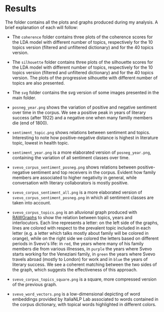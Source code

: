 # Results

The folder contains all the plots and graphs produced during my analysis. A brief explanation of each will follow:

* The `coherence` folder contains three plots of the coherence scores for the LDA model with different number of topics, respectively for the 10 topics version (filtered and unfiltered dictionary) and for the 40 topics version.

* The `silhouette` folder contains three plots of the silhouette scores for the LDA model with different number of topics, respectively for the 10 topics version (filtered and unfiltered dictionary) and for the 40 topics version. The plots of the progressive silhouette with different number of topics are also presented.

* The `svg` folder contains the svg version of some images presented in the main folder.

* `posneg_year.png` shows the variation of positive and negative sentiment over time in the corpus. We see a positive peak in years of literary success (after 1922) and a negative one when many familly members die (end of 1800).

* `sentiment_topic.png` shows relations between sentiment and topics. Interesting to note how positive-negative distance is highest in literature topic, lowest in health topic.

* `sentiment_year.png` is a more elaborated version of `posneg_year.png`, containing the variation of all sentiment classes over time.

* `svevo_corpus_sentiment_posneg.png` shows relations between positive-negative sentiment and top receivers in the corpus. Evident how family members are associated to higher negativity in general, while conversation with literary collaborators is mostly positive.

* `svevo_corpus_sentiment_all.png` is a more elaborated version of `svevo_corpus_sentiment_posneg.png` in which all sentiment classes are taken into account.

* `svevo_corpus_topics.png` is an alluvional graph produced with [RAWGraphs](http://app.rawgraphs.io/) to show the relation between topics, years and interlocutors. Each line represents a letter: on the left side of the graphs, lines are colored with respect to the prevalent topic included in each letter (e.g. a letter which talks mostly about family will be colored in orange), while on the right side we colored the letters based on different periods in Svevo's life: in `red`, the years where many of his family members die from various illnesses, in `purple` the years where Svevo starts working for the Veneziani family, in `green` the years where Svevo travels abroad (mostly to London) for work and in `blue` the years of literary success. We see a coherent matching between the two sides of the graph, which suggests the effectiveness of this approach.

* `svevo_corpus_topics_square.png` is a square, more compressed version of the previous graph.

* `svevo_word_vectors.png` is a low-dimensional depicting of word embeddings provided by ItaliaNLP Lab associated to words contained in the corpus dictionary, with topical words highlighted in different colors.
